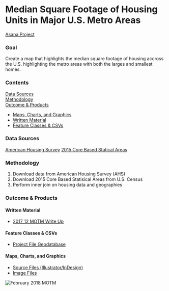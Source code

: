 # Median Square Footage of Housing Units in Major U.S. Metro Areas

[Asana Project](https://app.asana.com/0/229355710745434/460538762304739) 

### Goal
Create a map that highlights the median square footage of housing accross the U.S. highlighting the metro areas with both the larges and smallest homes. 

### Contents 

[Data Sources](#data-sources)  
[Methodology](#methodology)  
[Outcome & Products](#outcome--products)
  - [Maps, Charts, and Graphics](#maps-charts-and-graphics)
  - [Written Material](#written-material)
  - [Feature Classes & CSVs](#feature-classes--csvs)

### Data Sources 

[American Housing Survey](https://www.census.gov/programs-surveys/ahs.html)
[2015 Core Based Statical Areas](https://www.census.gov/cgi-bin/geo/shapefiles/index.php)

### Methodology
1) Download data from American Housing Survey (AHS)
2) Download 2015 Core Based Statisical Areas from U.S. Census 
3) Perform inner join on housing data and geographies 

### Outcome & Products 

#### Written Material
- [2017 12 MOTM Write Up](https://mtcdrive.box.com/s/jmhs5dy79r3iiytcslc1qihtpenl85a9) 

#### Feature Classes & CSVs 
- [Project File Geodatabase](https://mtcdrive.box.com/s/mlqpeeek1yzvxqjz9n1iub383qnb0oyx)

#### Maps, Charts, and Graphics
- [Source Files (Illustrator/InDesign)](https://mtcdrive.box.com/s/bam47du67geqt0cvqm3ksknwu3qu6dei)
- [Image Files](https://mtcdrive.box.com/s/hbjtccedonp64xlqcykzy25u8knvv7lg) 

![February 2018 MOTM](https://mtcdrive.box.com/shared/static/xf4lobzenwpxtzdr7lrdwiahtlioq3cn.png)